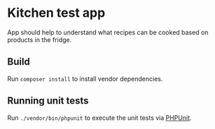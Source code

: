 # Kitchen test app

App should help to understand what recipes can be cooked based on products in the fridge.

## Build

Run `composer install` to install vendor dependencies.

## Running unit tests

Run `./vendor/bin/phpunit` to execute the unit tests via [PHPUnit](https://phpunit.de/).
